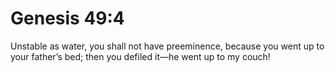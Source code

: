 # Genesis 49:4

Unstable as water, you shall not have preeminence, because you went up to your father’s bed; then you defiled it—he went up to my couch!
